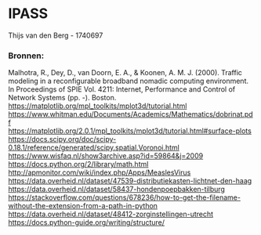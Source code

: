 # IPASS
Thijs van den Berg - 1740697

### Bronnen:
Malhotra, R., Dey, D., van Doorn, E. A., & Koonen, A. M. J. (2000). Traffic modeling in a reconfigurable broadband nomadic computing environment. In Proceedings of SPIE Vol. 4211: Internet, Performance and Control of Network Systems (pp. -). Boston.  
https://matplotlib.org/mpl_toolkits/mplot3d/tutorial.html  
https://www.whitman.edu/Documents/Academics/Mathematics/dobrinat.pdf  
https://matplotlib.org/2.0.1/mpl_toolkits/mplot3d/tutorial.html#surface-plots  
https://docs.scipy.org/doc/scipy-0.18.1/reference/generated/scipy.spatial.Voronoi.html  
https://www.wisfaq.nl/show3archive.asp?id=59864&j=2009  
https://docs.python.org/2/library/math.html  
http://apmonitor.com/wiki/index.php/Apps/MeaslesVirus  
https://data.overheid.nl/dataset/47539-distributiekasten-lichtnet-den-haag  
https://data.overheid.nl/dataset/58437-hondenpoepbakken-tilburg  
https://stackoverflow.com/questions/678236/how-to-get-the-filename-without-the-extension-from-a-path-in-python  
https://data.overheid.nl/dataset/48412-zorginstellingen-utrecht  
https://docs.python-guide.org/writing/structure/